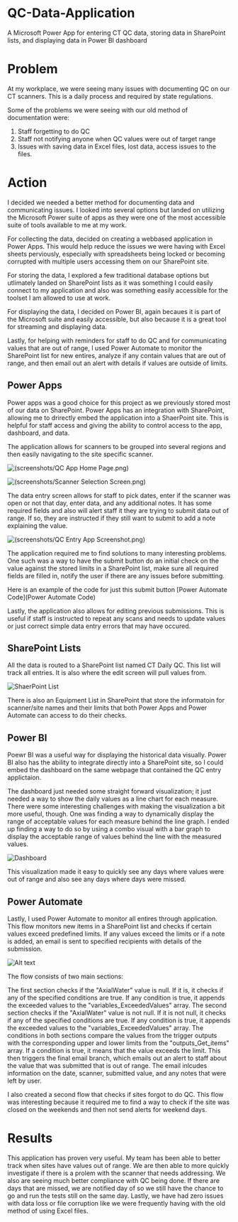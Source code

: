 # QC-Data-Application
A Microsoft Power App for entering CT QC data,  storing data in SharePoint lists, and displaying data in Power BI dashboard


# Problem

At my workplace, we were seeing many issues with documenting QC on our CT scanners. This is a daily process and required by state regulations.

Some of the problems we were seeing with our old method of documentation were:
1. Staff forgetting to do QC
2. Staff not notifying anyone when QC values were out of target range
3. Issues with saving data in Excel files, lost data, access issues to the files.


# Action
I decided we needed a better method for documenting data and communicating issues. I looked into several options but landed on utilizing the Microsoft Power suite of apps as they were one of the most accessible suite of tools available to me at my work.

For collecting the data, decided on creating a webbased application in Power Apps. This would help reduce the issues we were having with Excel sheets perviously, especially with spreadsheets being locked or becoming corrupted with multiple users accessing them on our SharePoint site.

For storing the data, I explored a few traditional database options but utlimately landed on SharePoint lists as it was something I could easily connect to my application and also was something easily accessible for the toolset I am allowed to use at work.

For displaying the data, I decided on Power BI, again becaues it is part of the Microsoft suite and easily accessible, but also because it is a great tool for streaming and displaying data. 

Lastly, for helping with reminders for staff to do QC and for communicating values that are out of range, I used Power Automate to monitor the SharePoint list for new entires, analyze if any contain values that are out of range, and then email out an alert with details if values are outside of limits.

## Power Apps
Power apps was a good choice for this project as we previously stored most of our data on SharePoint. Power Apps has an integration with SharePoint, allowing me to drirectly embed the application into a ShaerPoint site. This is helpful for staff access and giving the ability to control access to the app, dashboard, and data.

The application allows for scanners to be grouped into several regions and then easily navigating to the site specific scanner.

![(screenshots/QC App Home Page.png)](https://github.com/metaphysika/QC-Data-Application/blob/main/screenshots/QC%20App%20Home%20Page.png)

![(screenshots/Scanner Selection Screen.png)](https://github.com/metaphysika/QC-Data-Application/blob/main/screenshots/Scanner%20Selection%20Screen.png)

The data entry screen allows for staff to pick dates, enter if the scanner was open or not that day, enter data, and any additional notes. It has some required fields and also will alert staff it they are trying to submit data out of range. If so, they are instructed if they still want to submit to add a note explaining the value.

![(screenshots/QC Entry App Screenshot.png)](https://github.com/metaphysika/QC-Data-Application/blob/main/screenshots/QC%20Entry%20App%20Screenshot.png)

The application required me to find solutions to many interesting problems. One such was a way to have the submit button do an initial check on the value against the stored limits in a SharePoint list, make sure all required fields are filled in, notify the user if there are any issues before submitting. 

Here is an example of the code for just this submit button [Power Automate Code](Power Automate Code)

Lastly, the application also allows for editing previous submissions. This is useful if staff is instructed to repeat any scans and needs to update values or just correct simple data entry errors that may have occured.

## SharePoint Lists

All the data is routed to a SharePoint list named CT Daily QC. This list will track all entries. It is also where the edit screen will pull values from.

![ShaerPoint List](https://github.com/metaphysika/QC-Data-Application/blob/main/screenshots/Daily%20QC%20SharePoint%20List%20Table.png)

There is also an Equipment List in SharePoint that store the informatoin for scanner/site names and their limits that both Power Apps and Power Automate can access to do their checks.

## Power BI

Poewr BI was a useful way for displaying the historical data visually. Power BI also has the ability to integrate directly into a SharePoint site, so I could embed the dashboard on the same webpage that contained the QC entry applictaion.

The dashboard just needed some straight forward visualization; it just needed a way to show the daily values as a line chart for each measure. There were some interesting challenges with making the visualization a bit more useful, though. One was finding a way to dynamically display the range of acceptable values for each measure behind the line graph. I ended up finding a way to do so by using a combo visual with a bar graph to display the acceptable range of values behind the line with the measured values.

![Dashboard](https://github.com/metaphysika/QC-Data-Application/blob/main/screenshots/CT%20QC%20Dashboard%20-%20Power%20BI.png)

This visualization made it easy to quickly see any days where values were out of range and also see any days where days were missed.

## Power Automate
Lastly, I used Power Automate to monitor all entires through application. This flow monitors new items in a SharePoint list and checks if certain values exceed predefined limits. If any values exceed the limits or if a note is added, an email is sent to specified recipients with details of the submission.

![Alt text](https://github.com/metaphysika/QC-Data-Application/blob/main/screenshots/Power%20Automate%20Check%20QC%20Limits.png)

The flow consists of two main sections:

The first section checks if the "AxialWater" value is null. If it is, it checks if any of the specified conditions are true. If any condition is true, it appends the exceeded values to the "variables_ExceededValues" array.
The second section checks if the "AxialWater" value is not null. If it is not null, it checks if any of the specified conditions are true. If any condition is true, it appends the exceeded values to the "variables_ExceededValues" array.
The conditions in both sections compare the values from the trigger outputs with the corresponding upper and lower limits from the "outputs_Get_items" array. If a condition is true, it means that the value exceeds the limit. This then triggers the final email branch, which emails out an alert to staff about the value that was submitted that is out of range. The email inlcudes information on the date, scanner, submitted value, and any notes that were left by user.

I also created a second flow that checks if sites forgot to do QC. This flow was interesting because it required me to find a way to check if the site was closed on the weekends and then not send alerts for weekend days.

# Results
This application has proven very useful. My team has been able to better track when sites have values out of range. We are then able to more quickly investigate if there is a prolem with the scanner that needs addressing. We also are seeing much better compliance with QC being done. If there are days that are missed, we are notified day of so we still have the chance to go and run the tests still on the same day. Lastly, we have had zero issues with data loss or file corruption like we were frequently having with the old method of using Excel files.



